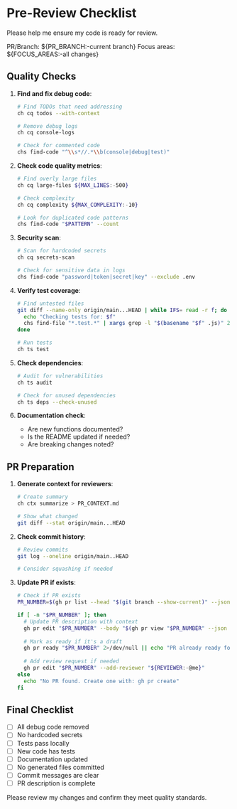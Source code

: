 # Pre-Review Checklist

Please help me ensure my code is ready for review.

PR/Branch: ${PR_BRANCH:-current branch}
Focus areas: ${FOCUS_AREAS:-all changes}

## Quality Checks

1. **Find and fix debug code**:
   ```bash
   # Find TODOs that need addressing
   ch cq todos --with-context
   
   # Remove debug logs
   ch cq console-logs
   
   # Check for commented code
   chs find-code "^\\s*//.*\\b(console|debug|test)" 
   ```

2. **Check code quality metrics**:
   ```bash
   # Find overly large files
   ch cq large-files ${MAX_LINES:-500}
   
   # Check complexity
   ch cq complexity ${MAX_COMPLEXITY:-10}
   
   # Look for duplicated code patterns
   chs find-code "$PATTERN" --count
   ```

3. **Security scan**:
   ```bash
   # Scan for hardcoded secrets
   ch cq secrets-scan
   
   # Check for sensitive data in logs
   chs find-code "password|token|secret|key" --exclude .env
   ```

4. **Verify test coverage**:
   ```bash
   # Find untested files
   git diff --name-only origin/main...HEAD | while IFS= read -r f; do
     echo "Checking tests for: $f"
     chs find-file "*.test.*" | xargs grep -l "$(basename "$f" .js)" 2>/dev/null || echo "  No tests found for $f"
   done
   
   # Run tests
   ch ts test
   ```

5. **Check dependencies**:
   ```bash
   # Audit for vulnerabilities
   ch ts audit
   
   # Check for unused dependencies
   ch ts deps --check-unused
   ```

6. **Documentation check**:
   - Are new functions documented?
   - Is the README updated if needed?
   - Are breaking changes noted?

## PR Preparation

1. **Generate context for reviewers**:
   ```bash
   # Create summary
   ch ctx summarize > PR_CONTEXT.md
   
   # Show what changed
   git diff --stat origin/main...HEAD
   ```

2. **Check commit history**:
   ```bash
   # Review commits
   git log --oneline origin/main..HEAD
   
   # Consider squashing if needed
   ```

3. **Update PR if exists**:
   ```bash
   # Check if PR exists
   PR_NUMBER=$(gh pr list --head "$(git branch --show-current)" --json number -q ".[0].number")
   
   if [ -n "$PR_NUMBER" ]; then
     # Update PR description with context
     gh pr edit "$PR_NUMBER" --body "$(gh pr view "$PR_NUMBER" --json body -q .body)\n\n## Review Context\n\n$(cat PR_CONTEXT.md)"
     
     # Mark as ready if it's a draft
     gh pr ready "$PR_NUMBER" 2>/dev/null || echo "PR already ready for review"
     
     # Add review request if needed
     gh pr edit "$PR_NUMBER" --add-reviewer "${REVIEWER:-@me}"
   else
     echo "No PR found. Create one with: gh pr create"
   fi
   ```

## Final Checklist

- [ ] All debug code removed
- [ ] No hardcoded secrets
- [ ] Tests pass locally
- [ ] New code has tests
- [ ] Documentation updated
- [ ] No generated files committed
- [ ] Commit messages are clear
- [ ] PR description is complete

Please review my changes and confirm they meet quality standards.